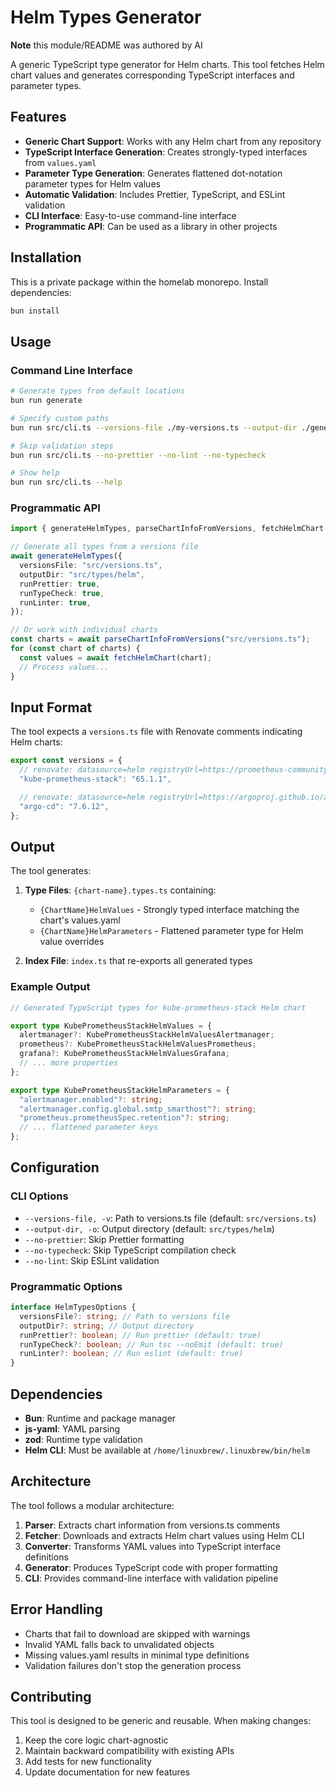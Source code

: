 # Helm Types Generator

**Note** this module/README was authored by AI

A generic TypeScript type generator for Helm charts.
This tool fetches Helm chart values and generates corresponding TypeScript interfaces and parameter types.

## Features

- **Generic Chart Support**: Works with any Helm chart from any repository
- **TypeScript Interface Generation**: Creates strongly-typed interfaces from `values.yaml`
- **Parameter Type Generation**: Generates flattened dot-notation parameter types for Helm values
- **Automatic Validation**: Includes Prettier, TypeScript, and ESLint validation
- **CLI Interface**: Easy-to-use command-line interface
- **Programmatic API**: Can be used as a library in other projects

## Installation

This is a private package within the homelab monorepo. Install dependencies:

```bash
bun install
```

## Usage

### Command Line Interface

```bash
# Generate types from default locations
bun run generate

# Specify custom paths
bun run src/cli.ts --versions-file ./my-versions.ts --output-dir ./generated-types

# Skip validation steps
bun run src/cli.ts --no-prettier --no-lint --no-typecheck

# Show help
bun run src/cli.ts --help
```

### Programmatic API

```typescript
import { generateHelmTypes, parseChartInfoFromVersions, fetchHelmChart } from "@homelab/helm-types";

// Generate all types from a versions file
await generateHelmTypes({
  versionsFile: "src/versions.ts",
  outputDir: "src/types/helm",
  runPrettier: true,
  runTypeCheck: true,
  runLinter: true,
});

// Or work with individual charts
const charts = await parseChartInfoFromVersions("src/versions.ts");
for (const chart of charts) {
  const values = await fetchHelmChart(chart);
  // Process values...
}
```

## Input Format

The tool expects a `versions.ts` file with Renovate comments indicating Helm charts:

```typescript
export const versions = {
  // renovate: datasource=helm registryUrl=https://prometheus-community.github.io/helm-charts
  "kube-prometheus-stack": "65.1.1",

  // renovate: datasource=helm registryUrl=https://argoproj.github.io/argo-helm
  "argo-cd": "7.6.12",
};
```

## Output

The tool generates:

1. **Type Files**: `{chart-name}.types.ts` containing:
   - `{ChartName}HelmValues` - Strongly typed interface matching the chart's values.yaml
   - `{ChartName}HelmParameters` - Flattened parameter type for Helm value overrides

2. **Index File**: `index.ts` that re-exports all generated types

### Example Output

```typescript
// Generated TypeScript types for kube-prometheus-stack Helm chart

export type KubePrometheusStackHelmValues = {
  alertmanager?: KubePrometheusStackHelmValuesAlertmanager;
  prometheus?: KubePrometheusStackHelmValuesPrometheus;
  grafana?: KubePrometheusStackHelmValuesGrafana;
  // ... more properties
};

export type KubePrometheusStackHelmParameters = {
  "alertmanager.enabled"?: string;
  "alertmanager.config.global.smtp_smarthost"?: string;
  "prometheus.prometheusSpec.retention"?: string;
  // ... flattened parameter keys
};
```

## Configuration

### CLI Options

- `--versions-file, -v`: Path to versions.ts file (default: `src/versions.ts`)
- `--output-dir, -o`: Output directory (default: `src/types/helm`)
- `--no-prettier`: Skip Prettier formatting
- `--no-typecheck`: Skip TypeScript compilation check
- `--no-lint`: Skip ESLint validation

### Programmatic Options

```typescript
interface HelmTypesOptions {
  versionsFile?: string; // Path to versions file
  outputDir?: string; // Output directory
  runPrettier?: boolean; // Run prettier (default: true)
  runTypeCheck?: boolean; // Run tsc --noEmit (default: true)
  runLinter?: boolean; // Run eslint (default: true)
}
```

## Dependencies

- **Bun**: Runtime and package manager
- **js-yaml**: YAML parsing
- **zod**: Runtime type validation
- **Helm CLI**: Must be available at `/home/linuxbrew/.linuxbrew/bin/helm`

## Architecture

The tool follows a modular architecture:

1. **Parser**: Extracts chart information from versions.ts comments
2. **Fetcher**: Downloads and extracts Helm chart values using Helm CLI
3. **Converter**: Transforms YAML values into TypeScript interface definitions
4. **Generator**: Produces TypeScript code with proper formatting
5. **CLI**: Provides command-line interface with validation pipeline

## Error Handling

- Charts that fail to download are skipped with warnings
- Invalid YAML falls back to unvalidated objects
- Missing values.yaml results in minimal type definitions
- Validation failures don't stop the generation process

## Contributing

This tool is designed to be generic and reusable. When making changes:

1. Keep the core logic chart-agnostic
2. Maintain backward compatibility with existing APIs
3. Add tests for new functionality
4. Update documentation for new features
